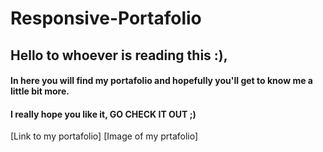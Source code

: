 # Responsive-Portafolio
## Hello to whoever is reading this :),
#### In here you will find my portafolio and hopefully you'll get to know me a little bit more.
#### I really hope you like it, GO CHECK IT OUT ;)

[Link to my portafolio]
[Image of my prtafolio]
